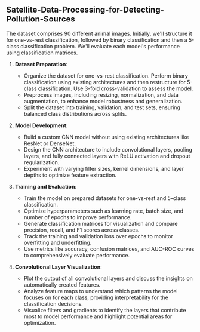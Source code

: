## Satellite-Data-Processing-for-Detecting-Pollution-Sources

The dataset comprises 90 different animal images. Initially, we'll structure it for one-vs-rest classification, followed by binary classification and then a 5-class classification problem. We'll evaluate each model's performance using classification matrices.

1. **Dataset Preparation**:  
   - Organize the dataset for one-vs-rest classification. Perform binary classification using existing architectures and then restructure for 5-class classification. Use 3-fold cross-validation to assess the model.  
   - Preprocess images, including resizing, normalization, and data augmentation, to enhance model robustness and generalization.  
   - Split the dataset into training, validation, and test sets, ensuring balanced class distributions across splits.  

2. **Model Development**:  
   - Build a custom CNN model without using existing architectures like ResNet or DenseNet.  
   - Design the CNN architecture to include convolutional layers, pooling layers, and fully connected layers with ReLU activation and dropout regularization.  
   - Experiment with varying filter sizes, kernel dimensions, and layer depths to optimize feature extraction.  

3. **Training and Evaluation**:  
   - Train the model on prepared datasets for one-vs-rest and 5-class classification.  
   - Optimize hyperparameters such as learning rate, batch size, and number of epochs to improve performance.  
   - Generate classification matrices for visualization and compare precision, recall, and F1 scores across classes.  
   - Track the training and validation loss over epochs to monitor overfitting and underfitting.  
   - Use metrics like accuracy, confusion matrices, and AUC-ROC curves to comprehensively evaluate performance.  

4. **Convolutional Layer Visualization**:  
   - Plot the output of all convolutional layers and discuss the insights on automatically created features.  
   - Analyze feature maps to understand which patterns the model focuses on for each class, providing interpretability for the classification decisions.  
   - Visualize filters and gradients to identify the layers that contribute most to model performance and highlight potential areas for optimization.
